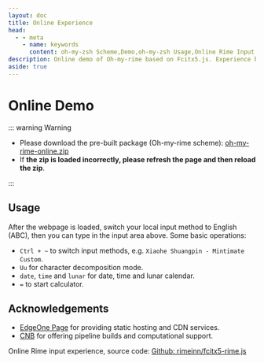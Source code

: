 ```yaml
---
layout: doc
title: Online Experience
head:
  - - meta
    - name: keywords
      content: oh-my-zsh Scheme,Demo,oh-my-zsh Usage,Online Rime Input
description: Online demo of Oh-my-rime based on Fcitx5.js. Experience basic features like date, time, lunar calendar, calculator, etc.
aside: true
---
```


# Online Demo
<rime lang="en"/>

::: warning Warning

- Please download the pre-built package (Oh-my-rime scheme):  [oh-my-rime-online.zip](https://cnb.cool/Mintimate/rime/oh-my-rime/-/releases/download/latest/oh-my-rime-online.zip)
- If **the zip is loaded incorrectly, please refresh the page and then reload the zip**.

:::

## Usage

After the webpage is loaded, switch your local input method to English (ABC), then you can type in the input area above. Some basic operations:
- `Ctrl + ~` to switch input methods, e.g. `Xiaohe Shuangpin - Mintimate Custom`.
- `Uu` for character decomposition mode.
- `date`, `time` and `lunar` for date, time and lunar calendar.
- `=` to start calculator.

## Acknowledgements  
- [EdgeOne Page](https://cnb.cool) for providing static hosting and CDN services.  
- [CNB](https://cnb.cool) for offering pipeline builds and computational support.  

Online Rime input experience, source code: [Github: rimeinn/fcitx5-rime.js](https://github.com/rimeinn/fcitx5-rime.js)  